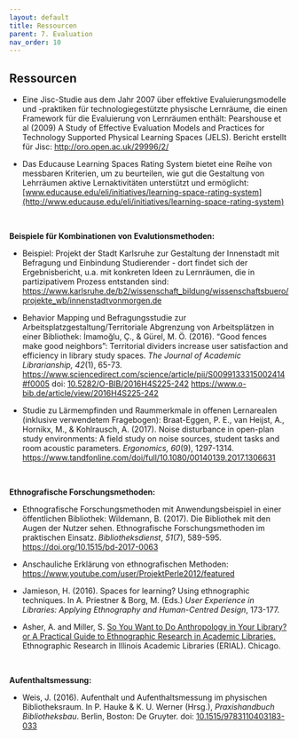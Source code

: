 ```yaml
---
layout: default
title: Ressourcen
parent: 7. Evaluation
nav_order: 10
---
```


## Ressourcen
- Eine Jisc-Studie aus dem Jahr 2007 über effektive Evaluierungsmodelle und -praktiken für technologiegestützte physische Lernräume, die einen Framework für die Evaluierung von Lernräumen enthält: Pearshouse et al (2009) A Study of Effective Evaluation Models and Practices for Technology Supported Physical Learning Spaces (JELS). Bericht erstellt für Jisc: <http://oro.open.ac.uk/29996/2/>

-   Das Educause Learning Spaces Rating System bietet eine Reihe von messbaren Kriterien, um zu beurteilen, wie gut die Gestaltung von Lehrräumen aktive Lernaktivitäten unterstützt und ermöglicht: [www.educause.edu/eli/initiatives/learning-space-rating-system](http://www.educause.edu/eli/initiatives/learning-space-rating-system)

 

**Beispiele für Kombinationen von Evalutionsmethoden:**

-   Beispiel: Projekt der Stadt Karlsruhe zur Gestaltung der Innenstadt mit Befragung und Einbindung Studierender - dort findet sich der Ergebnisbericht, u.a. mit konkreten Ideen zu Lernräumen, die in partizipativem Prozess entstanden sind: <https://www.karlsruhe.de/b2/wissenschaft_bildung/wissenschaftsbuero/projekte_wb/innenstadtvonmorgen.de>

-   Behavior Mapping und Befragungsstudie zur Arbeitsplatzgestaltung/Territoriale Abgrenzung von Arbeitsplätzen in einer Bibliothek: İmamoğlu, Ç., & Gürel, M. Ö. (2016). “Good fences make good neighbors”: Territorial dividers increase user satisfaction and efficiency in library study spaces. *The Journal of Academic Librarianship, 42*(1), 65-73. <https://www.sciencedirect.com/science/article/pii/S0099133315002414#f0005> doi: [10.5282/O-BIB/2016H4S225-242](https://doi.org/10.5282/O-BIB/2016H4S225-242)  <https://www.o-bib.de/article/view/2016H4S225-242>

-   Studie zu Lärmempfinden und Raummerkmale in offenen Lernarealen (inklusive verwendetem Fragebogen): Braat-Eggen, P. E., van Heijst, A., Hornikx, M., & Kohlrausch, A. (2017). Noise disturbance in open-plan study environments: A field study on noise sources, student tasks and room acoustic parameters. *Ergonomics, 60*(9), 1297-1314. <https://www.tandfonline.com/doi/full/10.1080/00140139.2017.1306631>

 

**Ethnografische Forschungsmethoden:**

-   Ethnografische Forschungsmethoden mit Anwendungsbeispiel in einer öffentlichen Bibliothek: Wildemann, B. (2017). Die Bibliothek mit den Augen der Nutzer sehen. Ethnografische Forschungsmethoden im praktischen Einsatz. *Bibliotheksdienst*, *51*(7), 589-595. <https://doi.org/10.1515/bd-2017-0063>

-   Anschauliche Erklärung von ethnografischen Methoden: <https://www.youtube.com/user/ProjektPerle2012/featured>

-   Jamieson, H. (2016). Spaces for learning? Using ethnographic techniques. In A. Priestner & Borg, M. (Eds.) *User Experience in Libraries: Applying Ethnography and Human-Centred Design*, 173-177.

-   Asher, A. and Miller, S. [So You Want to Do Anthropology in Your Library? or A Practical Guide to Ethnographic Research in Academic Libraries.](http://www.erialproject.org/wp-content/uploads/2011/03/Toolkit-3.22.11.pdf) Ethnographic Research in Illinois Academic Libraries (ERIAL). Chicago.

 

**Aufenthaltsmessung:**

-   Weis, J. (2016). Aufenthalt und Aufenthaltsmessung im physischen Bibliotheksraum. In P. Hauke & K. U. Werner (Hrsg.), *Praxishandbuch Bibliotheksbau*. Berlin, Boston: De Gruyter. doi: [10.1515/9783110403183-033](https://doi.org/10.1515/9783110403183-033)

